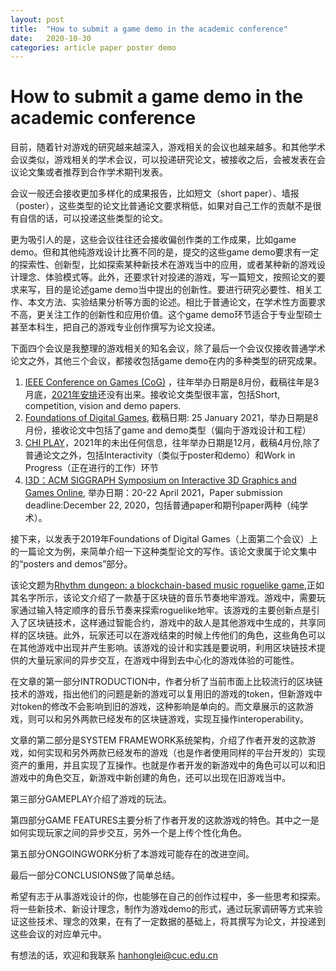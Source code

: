```yaml
---
layout: post
title:  "How to submit a game demo in the academic conference"
date:   2020-10-30
categories: article paper poster demo
---
```

# How to submit a game demo in the academic conference

目前，随着针对游戏的研究越来越深入，游戏相关的会议也越来越多。和其他学术会议类似，游戏相关的学术会议，可以投递研究论文，被接收之后，会被发表在会议论文集或者推荐到合作学术期刊发表。

会议一般还会接收更加多样化的成果报告，比如短文（short paper）、墙报（poster），这些类型的论文比普通论文要求稍低，如果对自己工作的贡献不是很有自信的话，可以投递这些类型的论文。

更为吸引人的是，这些会议往往还会接收偏创作类的工作成果，比如game demo。但和其他纯游戏设计比赛不同的是，提交的这些game demo要求有一定的探索性、创新型，比如探索某种新技术在游戏当中的应用，或者某种新的游戏设计理念、体验模式等。此外，还要求针对投递的游戏，写一篇短文，按照论文的要求来写，目的是论述game demo当中提出的创新性。要进行研究必要性、相关工作、本文方法、实验结果分析等方面的论述。相比于普通论文，在学术性方面要求不高，更关注工作的创新性和应用价值。这个game demo环节适合于专业型硕士甚至本科生，把自己的游戏专业创作撰写为论文投递。

下面四个会议是我整理的游戏相关的知名会议，除了最后一个会议仅接收普通学术论文之外，其他三个会议，都接收包括game demo在内的多种类型的研究成果。

1. [IEEE Conference on Games (CoG)](https://ieee-cog.org/2020) ，往年举办日期是8月份，截稿往年是3月底，[2021年安排](https://ieee-cog.org/2021/)还没有出来。接收论文类型很丰富，包括Short, competition, vision and demo papers. 
2. [Foundations of Digital Games](http://fdg2021.org/ ), 截稿日期: 25 January 2021，举办日期是8月份，接收论文中包括了game and demo类型（偏向于游戏设计和工程）
3. [CHI PLAY](https://chiplay.acm.org/2020/)，2021年的未出任何信息，往年举办日期是12月，截稿4月份,除了普通论文之外，包括Interactivity（类似于poster和demo）和Work in Progress（正在进行的工作）环节
4. [I3D：ACM SIGGRAPH Symposium on Interactive 3D Graphics and Games Online](http://i3dsymposium.github.io/2021/), 举办日期：20-22 April 2021，Paper submission deadline:December 22, 2020，包括普通paper和期刊paper两种（纯学术）。

接下来，以发表于2019年Foundations of Digital Games（上面第二个会议）上的一篇论文为例，来简单介绍一下这种类型论文的写作。该论文隶属于论文集中的“posters and demos”部分。

该论文题为[Rhythm dungeon: a blockchain-based music roguelike game](https://dl.acm.org/doi/10.1145/3337722.3341836),正如其名字所示，该论文介绍了一款基于区块链的音乐节奏地牢游戏。游戏中，需要玩家通过输入特定顺序的音乐节奏来探索roguelike地牢。该游戏的主要创新点是引入了区块链技术，这样通过智能合约，游戏中的敌人是其他游戏中生成的，共享同样的区块链。此外，玩家还可以在游戏结束的时候上传他们的角色，这些角色可以在其他游戏中出现并产生影响。该游戏的设计和实践是要说明，利用区块链技术提供的大量玩家间的异步交互，在游戏中得到去中心化的游戏体验的可能性。

在文章的第一部分INTRODUCTION中，作者分析了当前市面上比较流行的区块链技术的游戏，指出他们的问题是新的游戏可以复用旧的游戏的token，但新游戏中对token的修改不会影响到旧的游戏，这种影响是单向的。而文章展示的这款游戏，则可以和另外两款已经发布的区块链游戏，实现互操作interoperability。

文章的第二部分是SYSTEM FRAMEWORK系统架构，介绍了作者开发的这款游戏，如何实现和另外两款已经发布的游戏（也是作者使用同样的平台开发的）实现资产的重用，并且实现了互操作。也就是作者开发的新游戏中的角色可以可以和旧游戏中的角色交互，新游戏中新创建的角色，还可以出现在旧游戏当中。

第三部分GAMEPLAY介绍了游戏的玩法。

第四部分GAME FEATURES主要分析了作者开发的这款游戏的特色。其中之一是如何实现玩家之间的异步交互，另外一个是上传个性化角色。

第五部分ONGOINGWORK分析了本游戏可能存在的改进空间。

最后一部分CONCLUSIONS做了简单总结。

希望有志于从事游戏设计的你，也能够在自己的创作过程中，多一些思考和探索。将一些新技术、新设计理念，制作为游戏demo的形式，通过玩家调研等方式来验证这些技术、理念的效果，在有了一定数据的基础上，将其撰写为论文，并投递到这些会议的对应单元中。

有想法的话，欢迎和我联系 hanhonglei@cuc.edu.cn


<script>
  (function(i,s,o,g,r,a,m){i['GoogleAnalyticsObject']=r;i[r]=i[r]||function(){
  (i[r].q=i[r].q||[]).push(arguments)},i[r].l=1*new Date();a=s.createElement(o),
  m=s.getElementsByTagName(o)[0];a.async=1;a.src=g;m.parentNode.insertBefore(a,m)
  })(window,document,'script','https://www.google-analytics.com/analytics.js','ga');

  ga('create', 'UA-85986843-1', 'auto');
  ga('send', 'pageview');

</script>